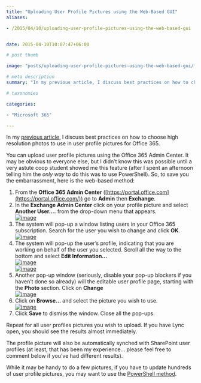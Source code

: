 ```yaml
---
title: "Uploading User Profile Pictures using the Web-Based GUI"
aliases:

- /2015/04/10/uploading-user-profile-pictures-using-the-web-based-gui


date: 2015-04-10T10:07:47+06:00

# post thumb

image: "posts/uploading-user-profile-pictures-using-the-web-based-gui/featured-image.webp"

# meta description
summary: "In my previous article, I discuss best practices on how to choose high resolution photos to use in user profile pictures for Office 365."

# taxonomies

categories:

- "Microsoft 365"

---
```

In my [previous article,](/2015/04/10/uploading-high-resolution-user-profile-pictures-in-office-365/) I discuss best practices on how to choose high resolution photos to use in user profile pictures for Office 365.

You can upload user profile pictures using the Office 365 Admin Center. It may be obvious to everyone else, but I didn’t know this was possible until a very astute coop student showed me this feature (after I spent an afternoon telling him the _only way_ to do this was to use PowerShell). So, to save you the embarrassment, here is the web-based method:

1. From the **Office 365 Admin Center** ([https://portal.office.com](https://portal.office.com/)) go to **Admin** then **Exchange**.
2. In the **Exchange Admin Center** click on your profile picture and select **Another User….** from the drop-down menu that appears.  
    [![image](image_thumb2.png "image")](image2.png)
3. The system will pop-up a window listing users in your Office 365 subscription. Search for the user you wish to change and click **OK**.  
    [![image](image_thumb3.png "image")](image3.png)
4. The system will pop-up the user’s profile, indicating that you are working on behalf of the user you selected. Scroll all the way to the bottom and select **Edit Information…**  
    [![image](image_thumb4.png "image")](image4.png)  
    [![image](image_thumb5.png "image")](image5.png)
5. Another pop-up window (seriously, disable your pop-up blockers if you haven’t done so already) will the editable user profile page, starting with the **Photo** section. Click on **Change**  
    [![image](image_thumb6.png "image")](image6.png)
6. Click on **Browse…** and select the picture you wish to use.  
    [![image](image_thumb7.png "image")](image7.png)
7. Click **Save** to dismiss the window. Close all the pop-ups.

Repeat for all user profiles pictures you wish to upload. If you have Lync open, you should see the results almost immediately.

The profile picture will also be automatically synched with SharePoint user profiles (at least, that has been my experience… please feel free to comment below if you’ve had different results).

While it may be handy to do a few pictures, if you have to update hundreds of user profile pictures, you may want to use the [PowerShell method](/2015/04/10/uploading-high-resolution-user-profile-pictures-to-office-365-using-powershell/).
